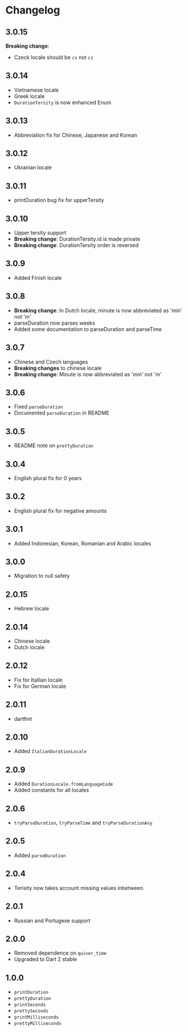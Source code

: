 # Changelog

## 3.0.15

**Breaking change**:
+ Czeck locale should be `cs` not `cz`

## 3.0.14

+ Vietnamese locale
+ Greek locale
+ `DurationTersity` is now enhanced Enum

## 3.0.13

+ Abbreviation fix for Chinese, Japanese and Korean

## 3.0.12

+ Ukranian locale

## 3.0.11

+ printDuration bug fix for upperTersity

## 3.0.10

+ Upper tersity support
+ **Breaking change**: DurationTersity.id is made private
+ **Breaking change**: DurationTersity order is reversed

## 3.0.9

+ Added Finish locale

## 3.0.8

+ **Breaking change**: In Dutch locale, minute is now abbreviated as 'min' not 'm'
+ parseDuration now parses weeks
+ Added some documentation to parseDuration and parseTime

## 3.0.7

+ Chinese and Czech languages
+ **Breaking changes** to chinese locale
+ **Breaking change**: Minute is now abbreviated as 'min' not 'm'

## 3.0.6

+ Fixed `parseDuration`
+ Documented `parseDuration` in README

## 3.0.5

+ README note on `prettyDuration`

## 3.0.4

+ English plural fix for 0 years

## 3.0.2

+ English plural fix for negative amounts

## 3.0.1

+ Added Indonesian, Korean, Romanian and Arabic locales

## 3.0.0

+ Migration to null safety

## 2.0.15

+ Hebrew locale

## 2.0.14

+ Chinese locale
+ Dutch locale

## 2.0.12

+ Fix for Itallian locale
+ Fix for German locale

## 2.0.11

+ dartfmt

## 2.0.10

+ Added `ItalianDurationLocale`

## 2.0.9

+ Added `DurationLocale.fromLanguageCode`
+ Added constants for all locales

## 2.0.6

+ `tryParseDuration`, `tryParseTime` and `tryParseDurationAny`

## 2.0.5

+ Added `parseDuration`

## 2.0.4

+ Terisity now takes account missing values inbetween.

## 2.0.1

+ Russian and Portugese support

## 2.0.0

+ Removed dependence on `quiver_time`
+ Upgraded to Dart 2 stable

## 1.0.0

+ `printDuration`
+ `prettyDuration`
+ `printSeconds`
+ `prettySeconds`
+ `printMilliseconds`
+ `prettyMilliseconds`
